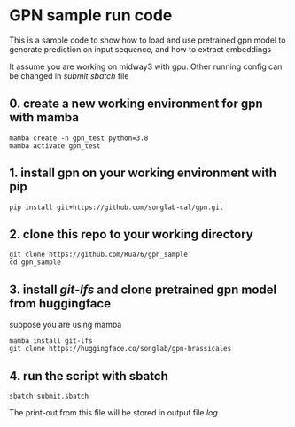 # GPN sample run code
This is a sample code to show how to load and use pretrained gpn model to generate prediction on input sequence, and how to extract embeddings

It assume you are working on midway3 with gpu. Other running config can be changed in *submit.sbatch* file
## 0. create a new working environment for gpn with mamba
```
mamba create -n gpn_test python=3.8
mamba activate gpn_test
```
## 1. install gpn on your working environment with pip
```
pip install git+https://github.com/songlab-cal/gpn.git
```
## 2. clone this repo to your working directory
```
git clone https://github.com/Rua76/gpn_sample
cd gpn_sample
```
## 3. install *git-lfs* and clone pretrained gpn model from huggingface
suppose you are using mamba
```
mamba install git-lfs
git clone https://huggingface.co/songlab/gpn-brassicales
```
## 4. run the script with sbatch
```
sbatch submit.sbatch
```
The print-out from this file will be stored in output file *log*
